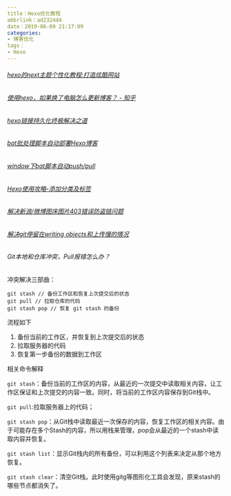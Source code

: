 ```yaml
---
title：Hexo优化教程
abbrlink：ad2324d4
date：2019-06-09 21:17:09
categories:
- 博客优化
tags：
- Hexo
---
```


###### [hexo的next主题个性化教程:打造炫酷网站](http://shenzekun.cn/hexo的next主题个性化配置教程.html)

###### [使用hexo，如果换了电脑怎么更新博客？ - 知乎]( https://www.zhihu.com/question/21193762)

###### [hexo链接持久化终极解决之道 ](https://blog.csdn.net/yanzi1225627/article/details/77761488)
###### [bat批处理脚本自动部署Hexo博客 ](https://blog.csdn.net/qq_21808961/article/details/84868482) 

###### [window下bat脚本自动push/pull ](https://blog.csdn.net/ekey_code/article/details/79587742)

###### [Hexo使用攻略-添加分类及标签](https://linlif.github.io/2017/05/27/Hexo%E4%BD%BF%E7%94%A8%E6%94%BB%E7%95%A5-%E6%B7%BB%E5%8A%A0%E5%88%86%E7%B1%BB%E5%8F%8A%E6%A0%87%E7%AD%BE/)

###### [解决新浪/微博图床图片403错误防盗链问题](https://blog.gobyte.cn/post/cfce32d8.html)

###### [解决git停留在writing objects和上传慢的情况](https://www.jianshu.com/p/704dc6b0bb18)



###### Git本地和仓库冲突，Pull报错怎么办？

冲突解决三部曲：

```shell
git stash // 备份工作区和恢复上次提交后的状态
git pull // 拉取仓库的代码
git stash pop // 恢复 git stash 的备份
```

流程如下

1. 备份当前的工作区，并恢复到上次提交后的状态
2. 拉取服务器的代码
3. 恢复第一步备份的数据到工作区

相关命令解释

`git stash`：备份当前的工作区的内容，从最近的一次提交中读取相关内容，让工作区保证和上次提交的内容一致。同时，将当前的工作区内容保存到Git栈中。

`git pull`:拉取服务器上的代码；

`git stash pop`：从Git栈中读取最近一次保存的内容，恢复工作区的相关内容。由于可能存在多个Stash的内容，所以用栈来管理，pop会从最近的一个stash中读取内容并恢复。

`git stash list`：显示Git栈内的所有备份，可以利用这个列表来决定从那个地方恢复。

`git stash clear`：清空Git栈。此时使用gitg等图形化工具会发现，原来stash的哪些节点都消失了。



